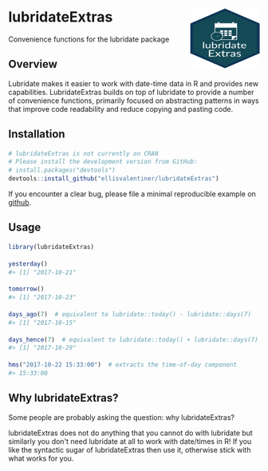 
<!-- README.md is generated from README.Rmd. Please edit that file -->
lubridateExtras <img src="man/figures/logo.svg" align="right" height="120" width="139" />
=========================================================================================

Convenience functions for the lubridate package

<!-- Placeholder for build status, CRAN status, and coverage status -->
Overview
--------

Lubridate makes it easier to work with date-time data in R and provides new capabilities. LubridateExtras builds on top of lubridate to provide a number of convenience functions, primarily focused on abstracting patterns in ways that improve code readability and reduce copying and pasting code.

Installation
------------

``` r
# lubridateExtras is not currently on CRAN
# Please install the development version from GitHub:
# install.packages("devtools")
devtools::install_github("ellisvalentiner/lubridateExtras")
```

If you encounter a clear bug, please file a minimal reproducible example on [github](https://github.com/ellisvalentiner/lubridateExtras/issues).

Usage
-----

``` r
library(lubridateExtras)

yesterday()
#> [1] "2017-10-21"

tomorrow()
#> [1] "2017-10-23"

days_ago(7)  # equivalent to lubridate::today() - lubridate::days(7)
#> [1] "2017-10-15"

days_hence(7)  # equivalent to lubridate::today() + lubridate::days(7)
#> [1] "2017-10-29"

hms("2017-10-22 15:33:00")  # extracts the time-of-day component
#> 15:33:00
```

Why lubridateExtras?
--------------------

Some people are probably asking the question: why lubridateExtras?

lubridateExtras does not do anything that you cannot do with lubridate but similarly you don't need lubridate at all to work with date/times in R! If you like the syntactic sugar of lubridateExtras then use it, otherwise stick with what works for you.
